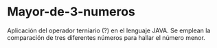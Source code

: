 # Mayor-de-3-numeros

Aplicación del operador terniario (?) en el lenguaje JAVA. Se emplean la comparación de tres diferentes números para hallar el número menor.
